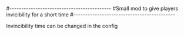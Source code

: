 #-------------------------------------------
#Small mod to give players invicibility for a short time
#-------------------------------------------

Invincibility time can be changed in the config
